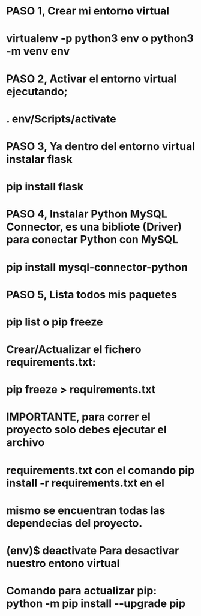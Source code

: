 # PASO 1, Crear mi entorno virtual
#  virtualenv -p python3 env o python3 -m venv env

# PASO 2, Activar el entorno virtual ejecutando;
#  . env/Scripts/activate  
 
# PASO 3, Ya dentro del entorno virtual instalar flask
#  pip install flask

# PASO 4, Instalar Python MySQL Connector, es una bibliote (Driver) para conectar Python con MySQL
# pip install mysql-connector-python

# PASO 5, Lista todos mis paquetes
# pip list  o pip freeze

# Crear/Actualizar el fichero requirements.txt:
# pip freeze > requirements.txt

# IMPORTANTE, para correr el proyecto solo debes ejecutar el archivo
# requirements.txt con el comando pip install -r requirements.txt en el 
# mismo se encuentran todas las dependecias del proyecto.

# (env)$ deactivate   Para desactivar nuestro entono virtual
 
# Comando para actualizar pip: python -m pip install --upgrade pip





